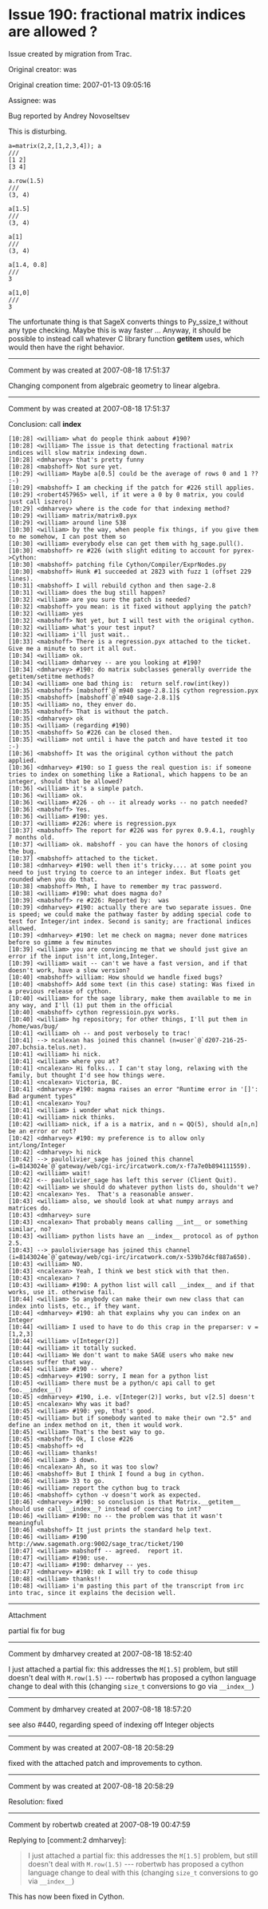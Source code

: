 # Issue 190: fractional matrix indices are allowed ?

Issue created by migration from Trac.

Original creator: was

Original creation time: 2007-01-13 09:05:16

Assignee: was

Bug reported by Andrey Novoseltsev

This is disturbing.


```
a=matrix(2,2,[1,2,3,4]); a
///
[1 2]
[3 4]
```



```
a.row(1.5)
///
(3, 4)
```



```
a[1.5]
///
(3, 4)
```



```
a[1]
///
(3, 4)
```



```
a[1.4, 0.8]
///
3
```



```
a[1,0]
///
3
```


The unfortunate thing is that SageX converts things to Py_ssize_t without
any type checking.  Maybe this is way faster ...  Anyway, it should be possible
to instead call whatever C library function __getitem__ uses, which would then
have the right behavior. 




---

Comment by was created at 2007-08-18 17:51:37

Changing component from algebraic geometry to linear algebra.


---

Comment by was created at 2007-08-18 17:51:37

Conclusion: call __index__


```
[10:28] <william> what do people think aabout #190?
[10:28] <william> The issue is that detecting fractional matrix indices will slow matrix indexing down.
[10:28] <dmharvey> that's pretty funny
[10:28] <mabshoff> Not sure yet.
[10:29] <william> Maybe a[0.5] could be the average of rows 0 and 1 ??  :-)
[10:29] <mabshoff> I am checking if the patch for #226 still applies.
[10:29] <robert457965> well, if it were a 0 by 0 matrix, you could just call iszero()
[10:29] <dmharvey> where is the code for that indexing method?
[10:29] <william> matrix/matrix0.pyx
[10:29] <william> around line 538
[10:30] <william> by the way, when people fix things, if you give them to me somehow, I can post them so
[10:30] <william> everybody else can get them with hg_sage.pull().
[10:30] <mabshoff> re #226 (with slight editing to account for pyrex->Cython:
[10:30] <mabshoff> patching file Cython/Compiler/ExprNodes.py
[10:30] <mabshoff> Hunk #1 succeeded at 2823 with fuzz 1 (offset 229 lines).
[10:31] <mabshoff> I will rebuild cython and then sage-2.8
[10:31] <william> does the bug still happen?
[10:32] <william> are you sure the patch is needed?
[10:32] <mabshoff> you mean: is it fixed without applying the patch?
[10:32] <william> yes
[10:32] <mabshoff> Not yet, but I will test with the original cython.
[10:32] <william> what's your test input?
[10:32] <william> i'll just wait..
[10:33] <mabshoff> There is a regression.pyx attached to the ticket. Give me a minute to sort it all out.
[10:34] <william> ok.
[10:34] <william> dmharvey -- are you looking at #190?
[10:34] <dmharvey> #190: do matrix subclasses generally override the getitem/setitme methods?
[10:34] <william> one bad thing is:  return self.row(int(key))
[10:35] <mabshoff> [mabshoff`@`m940 sage-2.8.1]$ cython regression.pyx
[10:35] <mabshoff> [mabshoff`@`m940 sage-2.8.1]$
[10:35] <william> no, they enver do.
[10:35] <mabshoff> That is without the patch.
[10:35] <dmharvey> ok
[10:35] <william> (regarding #190)
[10:35] <mabshoff> So #226 can be closed then.
[10:35] <william> not until i have the patch and have tested it too :-)
[10:36] <mabshoff> It was the original cython without the patch applied.
[10:36] <dmharvey> #190: so I guess the real question is: if someone tries to index on something like a Rational, which happens to be an integer, should that be allowed?
[10:36] <william> it's a simple patch.
[10:36] <william> ok.
[10:36] <william> #226 - oh -- it already works -- no patch needed?
[10:36] <mabshoff> Yes.
[10:36] <william> #190: yes.
[10:37] <william> #226: where is regression.pyx
[10:37] <mabshoff> The report for #226 was for pyrex 0.9.4.1, roughly 7 months old.
[10:37] <william> ok. mabshoff - you can have the honors of closing the bug.
[10:37] <mabshoff> attached to the ticket.
[10:38] <dmharvey> #190: well then it's tricky.... at some point you need to just trying to coerce to an integer index. But floats get rounded when you do that.
[10:38] <mabshoff> Mmh, I have to remember my trac password.
[10:38] <william> #190: what does magma do?
[10:39] <mabshoff> re #226: Reported by:  was
[10:39] <dmharvey> #190: actually there are two separate issues. One is speed; we could make the pathway faster by adding special code to test for Integer/int index. Second is sanity; are fractional indices allowed.
[10:39] <dmharvey> #190: let me check on magma; never done matrices before so gimme a few minutes
[10:39] <william> you are convincing me that we should just give an error if the input isn't int,long,Integer.
[10:39] <william> wait -- can't we have a fast version, and if that doesn't work, have a slow version?
[10:40] <mabshoff> william: How should we handle fixed bugs?
[10:40] <mabshoff> Add some text (in this case) stating: Was fixed in a previous release of cython.
[10:40] <william> for the sage library, make them available to me in any way, and I'll (1) put them in the official
[10:40] <mabshoff> cython regressioin.pyx works.
[10:40] <william> hg repository; for other things, I'll put them in /home/was/bug/
[10:41] <william> oh -- and post verbosely to trac!
[10:41] --> ncalexan has joined this channel (n=user`@`d207-216-25-207.bchsia.telus.net).
[10:41] <william> hi nick.
[10:41] <william> where you at?
[10:41] <ncalexan> Hi folks... I can't stay long, relaxing with the family, but thought I'd see how things were.
[10:41] <ncalexan> Victoria, BC.
[10:41] <dmharvey> #190: magma raises an error "Runtime error in '[]': Bad argument types"
[10:41] <ncalexan> You?
[10:41] <william> i wonder what nick things.
[10:41] <william> nick thinks.
[10:42] <william> nick, if a is a matrix, and n = QQ(5), should a[n,n] be an error or not?
[10:42] <dmharvey> #190: my preference is to allow only int/long/Integer
[10:42] <dmharvey> hi nick
[10:42] --> paulolivier_sage has joined this channel (i=8143024e`@`gateway/web/cgi-irc/ircatwork.com/x-f7a7e0b894111559).
[10:42] <william> wait!
[10:42] <-- paulolivier_sage has left this server (Client Quit).
[10:42] <william> we should do whatever python lists do, shouldn't we?
[10:42] <ncalexan> Yes.  That's a reasonable answer.
[10:43] <william> also, we should look at what numpy arrays and matrices do.
[10:43] <dmharvey> sure
[10:43] <ncalexan> That probably means calling __int__ or something similar, no?
[10:43] <william> python lists have an __index__ protocol as of python 2.5.
[10:43] --> pauloliviersage has joined this channel (i=8143024e`@`gateway/web/cgi-irc/ircatwork.com/x-539b7d4cf887a650).
[10:43] <william> NO.
[10:43] <ncalexan> Yeah, I think we best stick with that then.
[10:43] <ncalexan> ?
[10:43] <william> #190: A python list will call __index__ and if that works, use it. otherwise fail.
[10:44] <william> So anybody can make their own new class that can index into lists, etc., if they want.
[10:44] <dmharvey> #190: ah that explains why you can index on an Integer
[10:44] <william> I used to have to do this crap in the preparser: v = [1,2,3]
[10:44] <william> v[Integer(2)]
[10:44] <william> it totally sucked.
[10:44] <william> We don't want to make SAGE users who make new classes suffer that way.
[10:44] <william> #190 -- where?
[10:45] <dmharvey> #190: sorry, I mean for a python list
[10:45] <william> there must be a python/c api call to get foo.__index__()
[10:45] <dmharvey> #190, i.e. v[Integer(2)] works, but v[2.5] doesn't
[10:45] <ncalexan> Why was it bad?
[10:45] <william> #190: yep, that's good.
[10:45] <william> but if somebody wanted to make their own "2.5" and define an index method on it, then it would work.
[10:45] <william> That's the best way to go.
[10:45] <mabshoff> Ok, I close #226
[10:45] <mabshoff> +d
[10:46] <william> thanks!
[10:46] <william> 3 down.
[10:46] <ncalexan> Ah, so it was too slow?
[10:46] <mabshoff> But I think I found a bug in cython.
[10:46] <william> 33 to go.
[10:46] <william> report the cython bug to track
[10:46] <mabshoff> cython -v doesn't work as expected.
[10:46] <dmharvey> #190: so conclusion is that Matrix.__getitem__ should use call __index__? instead of coercing to int?
[10:46] <william> #190: no -- the problem was that it wasn't meaningful
[10:46] <mabshoff> It just prints the standard help text.
[10:46] <william> #190 http://www.sagemath.org:9002/sage_trac/ticket/190
[10:47] <william> mabshoff -- agreed.  report it.
[10:47] <william> #190: use.
[10:47] <william> #190: dmharvey -- yes.
[10:47] <dmharvey> #190: ok I will try to code thisup
[10:48] <william> thanks!!
[10:48] <william> i'm pasting this part of the transcript from irc into trac, since it explains the decision well.
```



---

Attachment

partial fix for bug


---

Comment by dmharvey created at 2007-08-18 18:52:40

I just attached a partial fix: this addresses the `M[1.5]` problem, but still doesn't deal with `M.row(1.5)` --- robertwb has proposed a cython language change to deal with this (changing `size_t` conversions to go via `__index__`)


---

Comment by dmharvey created at 2007-08-18 18:57:20

see also #440, regarding speed of indexing off Integer objects


---

Comment by was created at 2007-08-18 20:58:29

fixed with the attached patch and improvements to cython.


---

Comment by was created at 2007-08-18 20:58:29

Resolution: fixed


---

Comment by robertwb created at 2007-08-19 00:47:59

Replying to [comment:2 dmharvey]:
> I just attached a partial fix: this addresses the `M[1.5]` problem, but still doesn't deal with `M.row(1.5)` --- robertwb has proposed a cython language change to deal with this (changing `size_t` conversions to go via `__index__`)

This has now been fixed in Cython.
